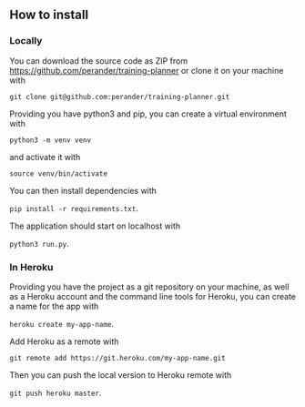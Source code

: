 ## How to install

### Locally

You can download the source code as ZIP from https://github.com/perander/training-planner or clone it on your machine with

`git clone git@github.com:perander/training-planner.git`

Providing you have python3 and pip, you can create a virtual environment with

`python3 -m venv venv`

and activate it with 

`source venv/bin/activate` 

You can then install dependencies with

`pip install -r requirements.txt`.

The application should start on localhost with

`python3 run.py`.

### In Heroku

Providing you have the project as a git repository on your machine, as well as a Heroku account and the command line tools for Heroku, you can create a name for the app with

`heroku create my-app-name`.

Add Heroku as a remote with

`git remote add https://git.heroku.com/my-app-name.git`
 
Then you can push the local version to Heroku remote with

`git push heroku master`.